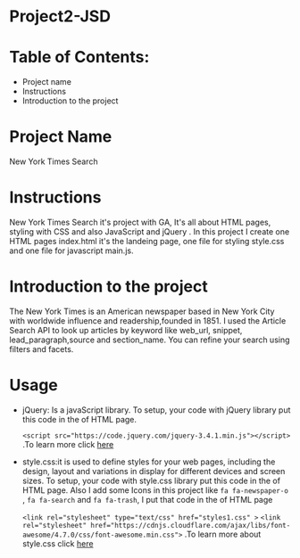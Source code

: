# Project2-JSD
# Table of Contents:
- Project name
- Instructions
- Introduction to the project

# Project Name
New York Times Search

# Instructions
New York Times Search it's project with GA, It's all about HTML pages, styling with CSS and also JavaScript and jQuery . In this project I create one HTML pages index.html it's the landeing page, one file for styling style.css and one file for javascript main.js.

# Introduction to the project

The New York Times is an American newspaper based in New York City with worldwide influence and readership,founded in 1851.
I used the Article Search API to look up articles by keyword like web_url, snippet, lead_paragraph,source and section_name. You can refine your search using filters and facets.

# Usage
- jQuery: Is a javaScript library. To setup, your code with jQuery library put this code in the <body> of HTML page.

  ``` <script src="https://code.jquery.com/jquery-3.4.1.min.js"></script> ```
.To learn more click [here](https://jquery.com/)

- style.css:it is used to define styles for your web pages, including the design, layout and variations in display for different devices and screen sizes. To setup, your code with style.css library put this code in the <head> of HTML page. Also I add some Icons in this project like ```fa fa-newspaper-o``` , ```fa fa-search``` and ```fa fa-trash```, I put that code in the <head> of HTML page
 
    ```<link rel="stylesheet" type="text/css" href="styles1.css" >```
		```<link rel="stylesheet" href="https://cdnjs.cloudflare.com/ajax/libs/font-awesome/4.7.0/css/font-awesome.min.css">```
  .To learn more about style.css click [here](https://www.w3schools.com/css/css_intro.asp)
